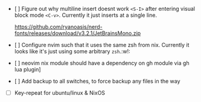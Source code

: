 - \[ \] Figure out why multiline insert doesnt work `<S-I>` after entering
  visual block mode `<C-v>`. Currently it just inserts at a single line.

  https://github.com/ryanoasis/nerd-fonts/releases/download/v3.2.1/JetBrainsMono.zip

- \[ \] Configure nvim such that it uses the same zsh from nix. Currently it
  looks like it's just using some arbitrary `zsh`.:w!:

- \[ \] neovim nix module should have a dependency on gh module via gh lua
  plugin\]

- \[ \] Add backup to all switches, to force backup any files in the way

- [ ] Key-repeat for ubuntu/linux & NixOS